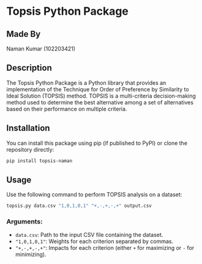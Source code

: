 # Topsis Python Package

## Made By
Naman Kumar (102203421)

## Description
The Topsis Python Package is a Python library that provides an implementation of the Technique for Order of Preference by Similarity to Ideal Solution (TOPSIS) method. TOPSIS is a multi-criteria decision-making method used to determine the best alternative among a set of alternatives based on their performance on multiple criteria.

## Installation
You can install this package using pip (if published to PyPI) or clone the repository directly:
```bash
pip install topsis-naman
```

## Usage
Use the following command to perform TOPSIS analysis on a dataset:

```bash
topsis.py data.csv "1,0,1,0,1" "+,-,+,-,+" output.csv
```

### Arguments:
- `data.csv`: Path to the input CSV file containing the dataset.
- `"1,0,1,0,1"`: Weights for each criterion separated by commas.
- `"+,-,+,-,+"`: Impacts for each criterion (either `+` for maximizing or `-` for minimizing).


